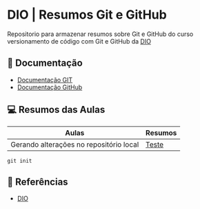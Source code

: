 
# DIO | Resumos Git e GitHub

Repositorio para armazenar resumos sobre Git e GitHub do curso versionamento de código com Git e GitHub da [DIO](https://www.dio.me/)

## 📖 Documentação
- [Documentação GIT](https://git-scm.com/docs/git/pt_BR)
- [Documentação GitHub](https://docs.github.com/pt)

## 💻 Resumos das Aulas

| Aulas | Resumos |
|-------|---------|
| Gerando alterações no repositório local|[Teste]()

```
git init
```

## 🔎 Referências
- [DIO](https://www.dio.me/)

